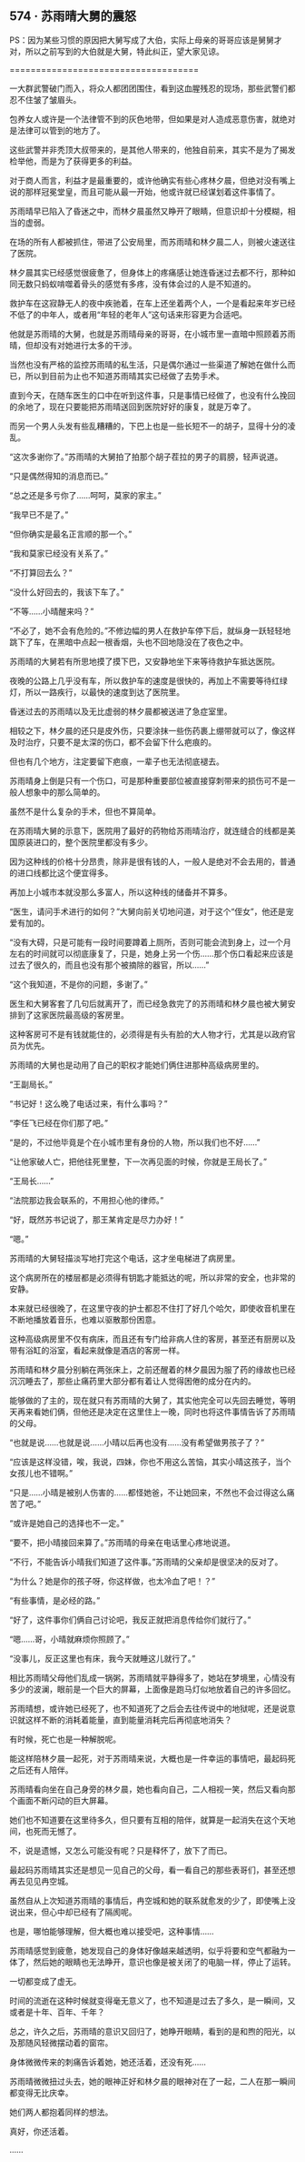 ## 574 · 苏雨晴大舅的震怒

PS：因为某些习惯的原因把大舅写成了大伯，实际上母亲的哥哥应该是舅舅才对，所以之前写到的大伯就是大舅，特此纠正，望大家见谅。

====================================

一大群武警破门而入，将众人都团团围住，看到这血腥残忍的现场，那些武警们都忍不住皱了皱眉头。

包养女人或许是一个法律管不到的灰色地带，但如果是对人造成恶意伤害，就绝对是法律可以管到的地方了。

这些武警并非秃顶大叔带来的，是其他人带来的，他独自前来，其实不是为了揭发检举他，而是为了获得更多的利益。

对于商人而言，利益才是最重要的，或许他确实有些心疼林夕晨，但绝对没有嘴上说的那样冠冕堂皇，而且可能从最一开始，他或许就已经谋划着这件事情了。

苏雨晴早已陷入了昏迷之中，而林夕晨虽然又睁开了眼睛，但意识却十分模糊，相当的虚弱。

在场的所有人都被抓住，带进了公安局里，而苏雨晴和林夕晨二人，则被火速送往了医院。

林夕晨其实已经感觉很疲惫了，但身体上的疼痛感让她连昏迷过去都不行，那种如同无数只蚂蚁啃噬着骨头的感觉有多疼，没有体会过的人是不知道的。

救护车在这寂静无人的夜中疾驰着，在车上还坐着两个人，一个是看起来年岁已经不低了的中年人，或者用“年轻的老年人”这句话来形容更为合适吧。

他就是苏雨晴的大舅，也就是苏雨晴母亲的哥哥，在小城市里一直暗中照顾着苏雨晴，但却没有对她进行太多的干涉。

当然也没有严格的监控苏雨晴的私生活，只是偶尔通过一些渠道了解她在做什么而已，所以到目前为止也不知道苏雨晴其实已经做了去势手术。

直到今天，在随车医生的口中在听到这件事，只是事情已经做了，也没有什么挽回的余地了，现在只要能把苏雨晴送回到医院好好的康复，就是万幸了。

而另一个男人头发有些乱糟糟的，下巴上也是一些长短不一的胡子，显得十分的凌乱。

“这次多谢你了。”苏雨晴的大舅拍了拍那个胡子茬拉的男子的肩膀，轻声说道。

“只是偶然得知的消息而已。”

“总之还是多亏你了……呵呵，莫家的家主。”

“我早已不是了。”

“但你确实是最名正言顺的那一个。”

“我和莫家已经没有关系了。”

“不打算回去么？”

“没什么好回去的，我该下车了。”

“不等……小晴醒来吗？”

“不必了，她不会有危险的。”不修边幅的男人在救护车停下后，就纵身一跃轻轻地跳下了车，在黑暗中点起一根香烟，头也不回地隐没在了夜色之中。

苏雨晴的大舅若有所思地摸了摸下巴，又安静地坐下来等待救护车抵达医院。

夜晚的公路上几乎没有车，所以救护车的速度是很快的，再加上不需要等待红绿灯，所以一路疾行，以最快的速度到达了医院里。

昏迷过去的苏雨晴以及无比虚弱的林夕晨都被送进了急症室里。

相较之下，林夕晨的还只是皮外伤，只要涂抹一些伤药裹上绷带就可以了，像这样及时治疗，只要不是太深的伤口，都不会留下什么疤痕的。

但也有几个地方，注定要留下疤痕，一辈子也无法彻底褪去。

苏雨晴身上倒是只有一个伤口，可是那种重要部位被直接穿刺带来的损伤可不是一般人想象中的那么简单的。

虽然不是什么复杂的手术，但也不算简单。

在苏雨晴大舅的示意下，医院用了最好的药物给苏雨晴治疗，就连缝合的线都是美国原装进口的，整个医院里都没有多少。

因为这种线的价格十分昂贵，除非是很有钱的人，一般人是绝对不会去用的，普通的进口线都比这个便宜得多。

再加上小城市本就没那么多富人，所以这种线的储备并不算多。

“医生，请问手术进行的如何？”大舅向前关切地问道，对于这个“侄女”，他还是宠爱有加的。

“没有大碍，只是可能有一段时间要蹲着上厕所，否则可能会流到身上，过一个月左右的时间就可以彻底康复了，只是，她身上另一个伤……那个伤口看起来应该是过去了很久的，而且也没有那个被摘除的器官，所以……”

“这个我知道，不是你的问题，多谢了。”

医生和大舅客套了几句后就离开了，而已经急救完了的苏雨晴和林夕晨也被大舅安排到了这家医院最高级的客房里。

这种客房可不是有钱就能住的，必须得是有头有脸的大人物才行，尤其是以政府官员为优先。

苏雨晴的大舅也是动用了自己的职权才能她们俩住进那种高级病房里的。

“王副局长。”

“书记好！这么晚了电话过来，有什么事吗？”

“李任飞已经在你们那了吧。”

“是的，不过他毕竟是个在小城市里有身份的人物，所以我们也不好……”

“让他家破人亡，把他往死里整，下一次再见面的时候，你就是王局长了。”

“王局长……”

“法院那边我会联系的，不用担心他的律师。”

“好，既然苏书记说了，那王某肯定是尽力办好！”

“嗯。”

苏雨晴的大舅轻描淡写地打完这个电话，这才坐电梯进了病房里。

这个病房所在的楼层都是必须得有钥匙才能抵达的呢，所以非常的安全，也非常的安静。

本来就已经很晚了，在这里守夜的护士都忍不住打了好几个哈欠，即使收音机里在不断地播放着音乐，也难以驱散那份困意。

这种高级病房里不仅有病床，而且还有专门给非病人住的客房，甚至还有厨房以及带有浴缸的浴室，看起来就像是酒店的客房一样。

苏雨晴和林夕晨分别躺在两张床上，之前还醒着的林夕晨因为服了药的缘故也已经沉沉睡去了，那些止痛药里大部分都有着让人觉得困倦的成分在内的。

能够做的了主的，现在就只有苏雨晴的大舅了，其实他完全可以先回去睡觉，等明天再来看她们俩，但他还是决定在这里住上一晚，同时也将这件事情告诉了苏雨晴的父母。

“也就是说……也就是说……小晴以后再也没有……没有希望做男孩子了？”

“应该是这样没错，唉，我说，四妹，你也不用这么苦恼，其实小晴这孩子，当个女孩儿也不错啊。”

“只是……小晴是被别人伤害的……都怪她爸，不让她回来，不然也不会过得这么痛苦了吧。”

“或许是她自己的选择也不一定。”

“要不，把小晴接回来算了。”苏雨晴的母亲在电话里心疼地说道。

“不行，不能告诉小晴我们知道了这件事。”苏雨晴的父亲却是很坚决的反对了。

“为什么？她是你的孩子呀，你这样做，也太冷血了吧！？”

“有些事情，是必经的路。”

“好了，这件事你们俩自己讨论吧，我反正就把消息传给你们就行了。”

“嗯……哥，小晴就麻烦你照顾了。”

“没事儿，反正这里也有床，我今天就睡这儿就行了。”

相比苏雨晴父母他们乱成一锅粥，苏雨晴就平静得多了，她站在梦境里，心情没有多少的波澜，眼前是一个巨大的屏幕，上面像是跑马灯似地放着自己的许多回忆。

苏雨晴想，或许她已经死了，也不知道死了之后会去往传说中的地狱呢，还是说意识就这样不断的消耗着能量，直到能量消耗完后再彻底地消失？

有时候，死亡也是一种解脱呢。

能这样陪林夕晨一起死，对于苏雨晴来说，大概也是一件幸运的事情吧，最起码死之后还有人陪伴。

苏雨晴看向坐在自己身旁的林夕晨，她也看向自己，二人相视一笑，然后又看向那个画面不断闪动的巨大屏幕。

她们也不知道要在这里待多久，但只要有互相的陪伴，就算是一起消失在这个天地间，也死而无憾了。

不，说是遗憾，又怎么可能没有呢？只是释怀了，放下了而已。

最起码苏雨晴其实还是想见一见自己的父母，看一看自己的那些表哥们，甚至还想再去见见冉空城。

虽然自从上次知道苏雨晴的事情后，冉空城和她的联系就愈发的少了，即使嘴上没说出来，但心中却已经有了隔阂呢。

也是，哪怕能够理解，但大概也难以接受吧，这种事情……

苏雨晴感觉到疲惫，她发现自己的身体好像越来越透明，似乎将要和空气都融为一体了，然后她的眼睛也无法睁开，意识也像是被关闭了的电脑一样，停止了运转。

一切都变成了虚无。

时间的流逝在这种时候就变得毫无意义了，也不知道是过去了多久，是一瞬间，又或者是十年、百年、千年？

总之，许久之后，苏雨晴的意识又回归了，她睁开眼睛，看到的是和煦的阳光，以及那随风轻微摆动着的窗帘。

身体微微传来的刺痛告诉着她，她还活着，还没有死……

苏雨晴微微扭过头去，她的眼神正好和林夕晨的眼神对在了一起，二人在那一瞬间都变得无比庆幸。

她们两人都抱着同样的想法。

真好，你还活着。

……
